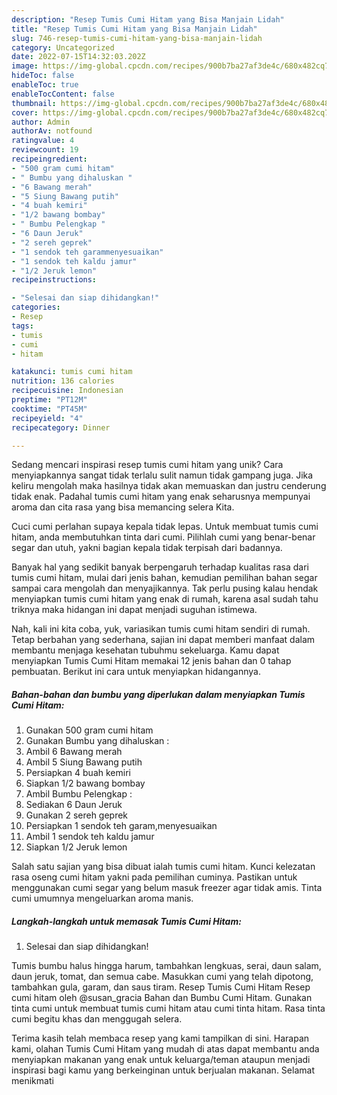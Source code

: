 ```yaml
---
description: "Resep Tumis Cumi Hitam yang Bisa Manjain Lidah"
title: "Resep Tumis Cumi Hitam yang Bisa Manjain Lidah"
slug: 746-resep-tumis-cumi-hitam-yang-bisa-manjain-lidah
category: Uncategorized
date: 2022-07-15T14:32:03.202Z
image: https://img-global.cpcdn.com/recipes/900b7ba27af3de4c/680x482cq70/tumis-cumi-hitam-foto-resep-utama.jpg
hideToc: false
enableToc: true
enableTocContent: false
thumbnail: https://img-global.cpcdn.com/recipes/900b7ba27af3de4c/680x482cq70/tumis-cumi-hitam-foto-resep-utama.jpg
cover: https://img-global.cpcdn.com/recipes/900b7ba27af3de4c/680x482cq70/tumis-cumi-hitam-foto-resep-utama.jpg
author: Admin
authorAv: notfound
ratingvalue: 4
reviewcount: 19
recipeingredient:
- "500 gram cumi hitam"
- " Bumbu yang dihaluskan "
- "6 Bawang merah"
- "5 Siung Bawang putih"
- "4 buah kemiri"
- "1/2 bawang bombay"
- " Bumbu Pelengkap "
- "6 Daun Jeruk"
- "2 sereh geprek"
- "1 sendok teh garammenyesuaikan"
- "1 sendok teh kaldu jamur"
- "1/2 Jeruk lemon"
recipeinstructions:

- "Selesai dan siap dihidangkan!"
categories:
- Resep
tags:
- tumis
- cumi
- hitam

katakunci: tumis cumi hitam 
nutrition: 136 calories
recipecuisine: Indonesian
preptime: "PT12M"
cooktime: "PT45M"
recipeyield: "4"
recipecategory: Dinner

---
```





Sedang mencari inspirasi resep tumis cumi hitam yang unik? Cara menyiapkannya sangat tidak terlalu sulit namun tidak gampang juga. Jika keliru mengolah maka hasilnya tidak akan memuaskan dan justru cenderung tidak enak. Padahal tumis cumi hitam yang enak seharusnya mempunyai aroma dan cita rasa yang bisa memancing selera Kita.





Cuci cumi perlahan supaya kepala tidak lepas. Untuk membuat tumis cumi hitam, anda membutuhkan tinta dari cumi. Pilihlah cumi yang benar-benar segar dan utuh, yakni bagian kepala tidak terpisah dari badannya.

Banyak hal yang sedikit banyak berpengaruh terhadap kualitas rasa dari tumis cumi hitam, mulai dari jenis bahan, kemudian pemilihan bahan segar sampai cara mengolah dan menyajikannya. Tak perlu pusing kalau hendak menyiapkan tumis cumi hitam yang enak di rumah, karena asal sudah tahu triknya maka hidangan ini dapat menjadi suguhan istimewa.






Nah, kali ini kita coba, yuk, variasikan tumis cumi hitam sendiri di rumah. Tetap berbahan yang sederhana, sajian ini dapat memberi manfaat dalam membantu menjaga kesehatan tubuhmu sekeluarga. Kamu dapat menyiapkan Tumis Cumi Hitam memakai 12 jenis bahan dan 0 tahap pembuatan. Berikut ini cara untuk menyiapkan hidangannya.

<!--inarticleads1-->

##### Bahan-bahan dan bumbu yang diperlukan dalam menyiapkan Tumis Cumi Hitam:

1. Gunakan 500 gram cumi hitam
1. Gunakan  Bumbu yang dihaluskan :
1. Ambil 6 Bawang merah
1. Ambil 5 Siung Bawang putih
1. Persiapkan 4 buah kemiri
1. Siapkan 1/2 bawang bombay
1. Ambil  Bumbu Pelengkap :
1. Sediakan 6 Daun Jeruk
1. Gunakan 2 sereh geprek
1. Persiapkan 1 sendok teh garam,menyesuaikan
1. Ambil 1 sendok teh kaldu jamur
1. Siapkan 1/2 Jeruk lemon


Salah satu sajian yang bisa dibuat ialah tumis cumi hitam. Kunci kelezatan rasa oseng cumi hitam yakni pada pemilihan cuminya. Pastikan untuk menggunakan cumi segar yang belum masuk freezer agar tidak amis. Tinta cumi umumnya mengeluarkan aroma manis. 

<!--inarticleads2-->

##### Langkah-langkah untuk memasak Tumis Cumi Hitam:


1. Selesai dan siap dihidangkan!

Tumis bumbu halus hingga harum, tambahkan lengkuas, serai, daun salam, daun jeruk, tomat, dan semua cabe. Masukkan cumi yang telah dipotong, tambahkan gula, garam, dan saus tiram. Resep Tumis Cumi Hitam Resep cumi hitam oleh @susan_gracia Bahan dan Bumbu Cumi Hitam. Gunakan tinta cumi untuk membuat tumis cumi hitam atau cumi tinta hitam. Rasa tinta cumi begitu khas dan menggugah selera. 

Terima kasih telah membaca resep yang kami tampilkan di sini. Harapan kami, olahan Tumis Cumi Hitam yang mudah di atas dapat membantu anda menyiapkan makanan yang enak untuk keluarga/teman ataupun menjadi inspirasi bagi kamu yang berkeinginan untuk berjualan makanan. Selamat menikmati
